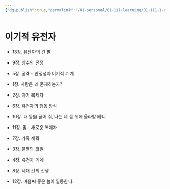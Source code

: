 ```yaml
---
{"dg-publish":true,"permalink":"/01-personal/01-111-learning/01-111-1-reading/01-111-1-1-books-10-k/00047-selfish-gene/","dgHomeLink":true,"dgPassFrontmatter":false}
---
```



# 이기적 유전자


- 13장. 유전자의 긴 팔

- 9장. 암수의 전쟁

- 5장. 공격 - 안정성과 이기적 기계

- 1장. 사람은 왜 존재하는가?

- 2장. 자기 복제자

- 6장. 유전자의 행동 방식

- 10장. 내 등을 긁어 줘, 나는 네 등 위에 올라탈 테니

- 11장. 밈 - 새로운 복제자

- 7장. 가족 계획

- 3장. 불멸의 코일

- 4장. 유전자 기계

- 8장. 세대 간의 전쟁

- 12장. 마음씨 좋은 놈이 일등한다.

